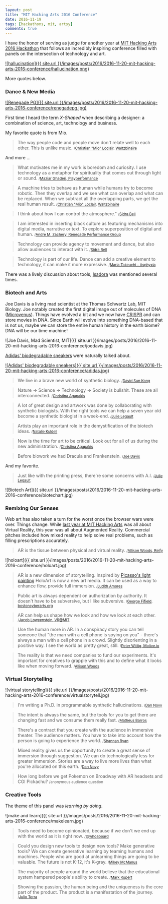 ```yaml
---
layout: post
title: "MIT Hacking Arts 2016 Conference"
date: 2016-11-19
tags: [hackathons, mit, artsy]
comments: true
---
```

I have the honor of serving as judge for another year at [MIT Hacking Arts 2016 Hackathon](https://hackingarts.com/#ha2016) that follows an incredibly inspiring conference filled with panels on the intersection of technology and art.

[![hallucination]({{ site.url }}/images/posts/2016/2016-11-20-mit-hacking-arts-2016-conference/hallucination.png)](https://twitter.com/dblockdotorg)

More quotes below.

### Dance & New Media

[![Renegade PG]({{ site.url }}/images/posts/2016/2016-11-20-mit-hacking-arts-2016-conference/renegadepg.jpg)](https://www.renegadepg.com)

First time I heard the term _X-Shaped_ when describing a designer: a combination of science, art, technology and business.

My favorite quote is from Mio.

> The way people code and people move don't relate well to each other. This is unlike music. <small>/[Christian "Mio" Loclair](https://christianmioloclair.com), [Waltzbinaire](https://waltzbinaire.com)</small>

And more ...

> What motivates me in my work is boredom and curiosity. I use technology as a metaphor for spirituality that comes out through light or sound. <small>/[Maziar Ghaderi, Playperformance](https://maziart.ca)</small>

> A machine tries to behave as human while humans try to become robotic. Then they overlap and we see what can overlap and what can be replaced. When we subtract all the overlapping parts, we get the real human result. <small>/[Christian "Mio" Loclair](https://christianmioloclair.com), [Waltzbinaire](https://waltzbinaire.com)</small>

> I think about how I can control the atmosphere." <small>/[Sidra Bell](https://www.sidrabelldanceny.org)</small>

> I am interested in inserting black culture as featuring mechanisms into digital media, narrative or text. To explore superposition of digital and human. <small>/[Andre M. Zachery, Renegade Performance Group](https://www.renegadepg.com)</small>

> Technology can provide agency to movement and dance, but also allow audiences to interact with it. <small>/[Sidra Bell](https://www.sidrabelldanceny.org)</small>

> Technology is part of our life. Dance can add a creative element to technology, it can make it more expressive. <small>/[Maria Takeuchi - Asphyxia](https://web.archive.org/web/20150314213400/https://www.asphyxia-project.com/)</small>

There was a lively discussion about tools, [Isadora](https://troikatronix.com/isadora) was mentioned several times.

### Biotech and Arts

Joe Davis is a living mad scientist at the Thomas Schwartz Lab, MIT Biology. Joe notably created the first digital image out of molecules of DNA ([Microvenus](https://web.archive.org/web/20161028133415/https://geneticsandculture.com/genetics_culture/pages_genetics_culture/gc_w03/davis_microvenus.htm)). Things have evolved a bit and we now have [CRISPR](https://en.wikipedia.org/wiki/CRISPR) and can store movies in DNA. Since Earth will evolve into something DNA-based that is not us, maybe we can store the entire human history in the earth biome? DNA will be our time machine!

![Joe Davis, Mad Scientist, MIT]({{ site.url }}/images/posts/2016/2016-11-20-mit-hacking-arts-2016-conference/joedavis.jpg)

[Adidas' biodegradable sneakers](https://techcrunch.com/2016/11/17/adidas) were naturally talked about.

[![Adidas' biodegradable sneakers]({{ site.url }}/images/posts/2016/2016-11-20-mit-hacking-arts-2016-conference/adidas.jpg)](https://techcrunch.com/2016/11/17/adidas)

> We live in a brave new world of synthetic biology. <small>/[David Sun Kong](https://www.davidsunkong.com)</small>

> Nature -> Science -> Technology -> Society is bullshit. These are all interconnected. <small>/[Christina Agapakis](https://agapakis.com)</small>

> A lot of great design and artwork was done by collaborating with synthetic biologists. With the right tools we can help a seven year old become a synthetic biologist in a week-end. <small>/[Julie Legault](https://julielegault.com)</small>

> Artists play an important role in the demystification of the biotech ideas. <small>/[Natalie Kuldell](http://educationgroup.mit.edu/HHMIEducationGroup/?page_id=2918)</small>

> Now is the time for art to be critical. Look out for all of us during the new administration. <small>/[Christina Agapakis](https://agapakis.com)</small>

> Before biowork we had Dracula and Frankenstein. <small>/[Joe Davis](https://web.archive.org/web/20161211224511/https://geneticsandculture.com/genetics_culture/pages_genetics_culture/gc_w03/davis_joe.htm)</small>

And my favorite.

> Just like with the printing press, there're some concerns with A.I. <small>/[Julie Legault](https://julielegault.com)</small>

![Biotech Art]({{ site.url }}/images/posts/2016/2016-11-20-mit-hacking-arts-2016-conference/biotechart.jpg)

### Remixing Our Senses

Web art has also taken a turn for the worst once the browser wars were over. Things change. While [last year at MIT Hacking Arts](/2015/09/25/mit-hacking-arts-2015.html) was all about Virtual Reality, this year was all about Augmented Reality. Commercial pitches included how mixed reality to help solve real problems, such as filling prescriptions accurately.

> AR is the tissue between physical and virtual reality. <small>/[Allison Woods, Reify](https://web.archive.org/web/20161105063828/https://reify.nyc/)</small>

![holoart]({{ site.url }}/images/posts/2016/2016-11-20-mit-hacking-arts-2016-conference/holoart.jpg)

> AR is a new dimension of storytelling. Inspired by [Picasso's light painting](https://time.com/3746330/behind-the-picture-picasso-draws-with-light) HoloArt is now a new art media. It can be used as a way to enhance flow, provide full immersion. <small>/[Judith Amores](https://fluid.media.mit.edu/people/judith-amores)</small>

> Public art is always dependent on authorization by authority. It doesn't have to be subversive, but I like subversive. <small>/[George Fifield](https://web.archive.org/web/20160531181333/https://bostoncyberarts.org/festival/george-fifield), [bostoncyberarts.org](https://bostoncyberarts.org)</small>

> AR can help us shape how we look and how we look at each other. <small>/[Jacob Loweenstein, VR@MIT](https://vratmit.com)</small>

> Use the human more in AR. In a conspiracy story you can tell someone that "the man with a cell phone is spying on you" - there's always a man with a cell phone in a crowd. Slightly disorienting in a positive way. I see the world as pretty great, still. <small>/[Peter Wittig, Motive.io](https://www.motive.io)</small>

> The reality is that we need companies to fund our experiments. It's important for creatives to grapple with this and to define what it looks like when moving forward. <small>/[Allison Woods](https://reify.nyc)</small>

### Virtual Storytelling

![virtual storytelling]({{ site.url }}/images/posts/2016/2016-11-20-mit-hacking-arts-2016-conference/virtualstorytell.jpg)

> I'm writing a Ph.D. in programmable synthetic hallucinations. <small>/[Dan Novy](https://twitter.com/novysan)</small>

> The intent is always the same, but the tools for you to get there are changing fast and we consume them really fast. <small>/[Matheus Barros](https://twitter.com/matheusb828)</small>

> There's a contract that you create with the audience in immersive theater. The audience matters. You have to take into account how the person is going to experience the world. <small>/[Shannan Ryan](https://www.linkedin.com/in/shannon-ryan-13791110)</small>

> Mixed reality gives us the opportunity to create a great sense of immersion through suggestion. We can do technologically less for greater immersion. Stories are a way to live more lives than what you're allocated on this earth. <small>/[Dan Novy](https://twitter.com/novysan)</small>

> How long before we get Pokemon on Broadway with AR headsets and CGI Pickachu? <small>/anonymous audience question</small>

### Creative Tools

The theme of this panel was _learning by doing_.

![make and learn]({{ site.url }}/images/posts/2016/2016-11-20-mit-hacking-arts-2016-conference/makelearn.jpg)

> Tools need to become opinionated, because if we don't we end up with the world as it is right now. <small>/[@whoaboard](https://twitter.com/whoaboard)</small>

> Could you design new tools to design new tools? Make generative tools? We can create generative learning by teaming humans and machines. People who are good at unlearning things are going to be valuable. The future is not K-12, it's K-gray. <small>/[Mikey McManus](https://twitter.com/mickeymcmanus)</small>

> The majority of people around the world believe that the educational system hampered people's ability to create. <small>/[Mark Rupert](https://www.linkedin.com/in/mark-rupert-49b6312)</small>

> Showing the passion, the human being and the uniqueness is the core part of the product. The product is a manifestation of the journey. <small>/[Julio Terra](https://twitter.com/julioterra)</small>
